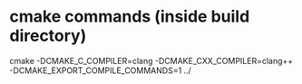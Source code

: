 # cmake commands (inside build directory)

cmake -DCMAKE_C_COMPILER=clang -DCMAKE_CXX_COMPILER=clang++ -DCMAKE_EXPORT_COMPILE_COMMANDS=1 ../
